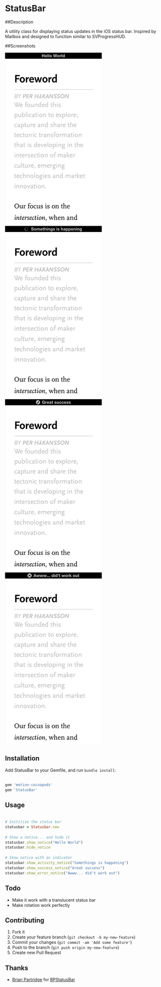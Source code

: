# StatusBar

##Description

A utility class for displaying status updates in the iOS status bar. Inspired by Mailbox and designed to function similar to SVProgressHUD.

##Screenshots

![Notice](screenshots/notice.png)
![Activity](screenshots/activity.png)
![Success](screenshots/success.png)
![Error](screenshots/error.png)

## Installation

Add StatusBar to your Gemfile, and run `bundle install`:
```ruby

gem 'motion-cocoapods'
gem 'StatusBar'

```

## Usage

``` ruby

# Initilize the status bar
statusbar = Statusbar.new

# Show a notice... and hide it
statusbar.show_notice("Hello World")
statusbar.hide_notice

# Show notice with an indicator
statusbar.show_activity_notice("Somethings is happening")
statusbar.show_success_notice("Great success")
statusbar.show_error_notice("Awww... did't work out")

```

## Todo

* Make it work with a translucent status bar
* Make rotation work perfectly

## Contributing

1. Fork it
2. Create your feature branch (`git checkout -b my-new-feature`)
3. Commit your changes (`git commit -am 'Add some feature'`)
4. Push to the branch (`git push origin my-new-feature`)
5. Create new Pull Request

## Thanks

* [Brian Partridge](https://github.com/brianpartridge) for [BPStatusBar](https://github.com/brianpartridge/BPStatusBar)